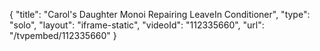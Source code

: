 {
    "title": "Carol's Daughter Monoi Repairing LeaveIn Conditioner",
    "type": "solo",
    "layout": "iframe-static",
    "videoId": "112335660",
    "url": "\/tvpembed\/112335660"
}